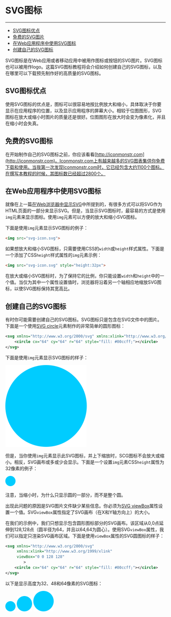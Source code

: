 # SVG图标
***

> 
* [SVG图标优点](#svg图标优点)
* [免费的SVG图片](#免费的svg图标)
* [在Web应用程序中使用SVG图标](#在web应用程序中使用SVG图标)
* [创建自己的SVG图标](#创建自己的svg图标)

SVG图标是在Web应用或者移动应用中被用作图标或按钮的SVG图片。SVG图标也可以被用作logo。这篇SVG图标教程将会介绍如何创建自己的SVG图标，以及在哪里可以下载预先制作好的高质量的SVG图标。

## SVG图标优点

使用SVG图标的优点是，图标可以很容易地按比例放大和缩小，具体取决于你要显示在应用程序的位置，以及显示应用程序的屏幕大小。相较于位图图形，SVG图标在放大或缩小时图片的质量还是很好。位图图形在放大时会变为像素化，并且在缩小时会失真。

## 免费的SVG图标

在开始制作自己的SVG图标之前，你应该看看[http://iconmonstr.com](http://iconmonstr.com)。Iconmonstr.com上有越来越多的SVG图表集供你免费下载和使用。当我第一次发现Iconmonstr.com时，它已经包含大约1100个图标。在撰写本教程的时候，其图标数已经超过2800个。

## 在Web应用程序中使用SVG图标

就像在上一篇[在Web浏览器中显示SVG](4.在Web浏览器中显示SVG.md)中所提到的，有很多方式可以将SVG作为HTML页面的一部分来显示SVG。但是，当显示SVG图标时，最容易的方式是使用`img`元素来显示图标。使用`img`元素可以方便的放大和缩小SVG图标。

下面是使用`img`元素显示SVG图标的例子：

```html
<img src="svg-icon.svg">
```

如果想放大和缩小SVG图标，只需要使用CSS的`width`或`height`样式属性。下面是一个添加了CSS`height`样式属性的`img`元素示例：

```html
<img src="svg-icon.svg" style="height:32px">
```

在放大或缩小SVG图标时，为了保持它的比例，你只能设置`width`和`height`中的一个值。当仅为其中一个属性设置值时，浏览器将沿着另一个轴相应地缩放SVG图标，以使SVG图标保持其宽高比。

## 创建自己的SVG图标

有时你可能需要创建自己的SVG图标。SVG图标只是包含在SVG文件中的图片。下面是一个使用[SVG circle](10.SVG-circle元素.md)元素制作的非常简单的圆形图标：

```xml
<svg xmlns="http://www.w3.org/2000/svg" xmlns:xlink="http://www.w3.org/1999/xlink">
    <circle cx="64" cy="64" r="64" style="fill: #00ccff;"></circle>
</svg>
```

下面是使用`img`元素显示SVG图标的样子：

<img src="./assets/5/svg-icons-circle-1.svg">

但是，当你使用`img`元素显示此SVG图标，并上下缩放时，SCG图标不会放大或缩小。相反，SVG画布或多或少会显示。下面是一个设置`img`元素CSS`height`属性为32像素的例子：

<img src="./assets/5/svg-icons-circle-1.svg" height="32px">

注意，当缩小时，为什么只显示圆的一部分，而不是整个圆。

出现此问题的原因是SVG图片文件缺少某些信息。你必须为[SVG viewBox](30.SVG视口和视图框.md)属性设置一个值。SVG`viewBox`属性指定了SVG画布（在X和Y轴方向上）的大小。

在我们的示例中，我们只想显示包含圆形图标部分的SVG画布。该区域从0,0点延伸到128,128点（圆半径为64，并且以64,64为圆心）。使用SVG`viewBox`属性，我们可以指定只渲染SVG画布区域。下面是使用`viewBox`属性的SVG圆图标的样子：

```xml
<svg xmlns="http://www.w3.org/2000/svg"
     xmlns:xlink="http://www.w3.org/1999/xlink"
     viewBox="0 0 128 128"
        >
	<circle cx="64" cy="64" r="64" style="fill: #00ccff;"></circle>
</svg>
```

以下是显示高度为32、48和64像素的SVG图标：

<img src="./assets/5/svg-icons-circle-2.svg" style="height: 32px;">

<img src="./assets/5/svg-icons-circle-2.svg" style="height: 48px;">

<img src="./assets/5/svg-icons-circle-2.svg" style="height: 64px;">

